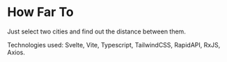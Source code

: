 # How Far To

Just select two cities and find out the distance between them.

Technologies used: Svelte, Vite, Typescript, TailwindCSS, RapidAPI, RxJS, Axios.
